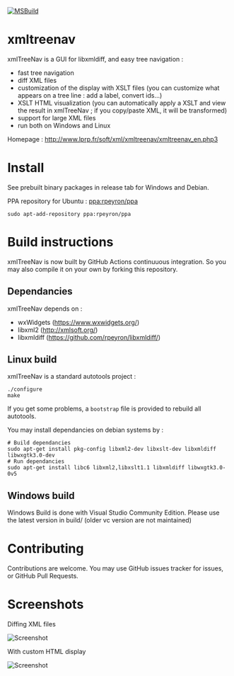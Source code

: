 [![MSBuild](https://github.com/rpeyron/xmltreenav/actions/workflows/msbuild.yml/badge.svg)](https://github.com/rpeyron/xmltreenav/actions/workflows/msbuild.yml)

# xmltreenav

xmlTreeNav is a GUI for libxmldiff, and easy tree navigation :
  * fast tree navigation
  * diff XML files
  * customization of the display with XSLT files (you can customize what appears on a tree line : add a label, convert ids...)
  * XSLT HTML visualization (you can automatically apply a XSLT and view the result in xmlTreeNav ; if you copy/paste XML, it will be transformed)
  * support for large XML files
  * run both on Windows and Linux

Homepage : http://www.lprp.fr/soft/xml/xmltreenav/xmltreenav_en.php3

# Install

See prebuilt binary packages in release tab for Windows and Debian.

PPA repository for Ubuntu : [ppa:rpeyron/ppa](https://launchpad.net/~rpeyron/+archive/ubuntu/ppa)
```
sudo apt-add-repository ppa:rpeyron/ppa
```

# Build instructions

xmlTreeNav is now built by GitHub Actions continuuous integration. So you may also compile it on your own by forking this repository.

## Dependancies

xmlTreeNav depends on :
- wxWidgets  (https://www.wxwidgets.org/)
- libxml2 (http://xmlsoft.org/)
- libxmldiff (https://github.com/rpeyron/libxmldiff/)

## Linux build

xmlTreeNav is a standard autotools project :

```
./configure
make
```

If you get some problems, a `bootstrap` file is provided to rebuild all autotools.

You may install dependancies on debian systems by :
```
# Build dependancies
sudo apt-get install pkg-config libxml2-dev libxslt-dev libxmldiff libwxgtk3.0-dev
# Run dependancies
sudo apt-get install libc6 libxml2,libxslt1.1 libxmldiff libwxgtk3.0-0v5
```


## Windows build

Windows Build is done with Visual Studio Community Edition. 
Please use the latest version in build/ (older vc version are not maintained)


# Contributing

Contributions are welcome. You may use GitHub issues tracker for issues, or GitHub Pull Requests.

# Screenshots 

Diffing XML files

![Screenshot](http://www.lprp.fr/soft/xml/xmltreenav/xmltreenav_scr.jpg) 

With custom HTML display

![Screenshot](http://www.lprp.fr/soft/xml/xmltreenav/xmltreenav_scr2.jpg)
